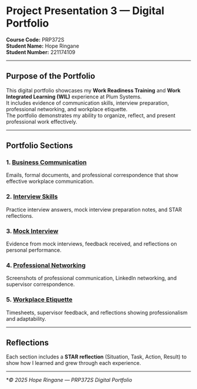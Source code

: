 # Project Presentation 3 — Digital Portfolio

**Course Code:** PRP372S  
**Student Name:** Hope Ringane  
**Student Number:** 221174109  

---

##  Purpose of the Portfolio

This digital portfolio showcases my **Work Readiness Training** and **Work Integrated Learning (WIL)** experience at Plum Systems.  
It includes evidence of communication skills, interview preparation, professional networking, and workplace etiquette.  
The portfolio demonstrates my ability to organize, reflect, and present professional work effectively.

---

##  Portfolio Sections

### 1. [Business Communication](./evidence/business_communication)
Emails, formal documents, and professional correspondence that show effective workplace communication.

### 2. [Interview Skills](./evidence/interview_skills)
Practice interview answers, mock interview preparation notes, and STAR reflections.

### 3. [Mock Interview](./evidence/mock_interview)
Evidence from mock interviews, feedback received, and reflections on personal performance.

### 4. [Professional Networking](./evidence/professional_networking)
Screenshots of professional communication, LinkedIn networking, and supervisor correspondence.

### 5. [Workplace Etiquette](./evidence/workplace_etiquette)
Timesheets, supervisor feedback, and reflections showing professionalism and adaptability.

---

##  Reflections
Each section includes a **STAR reflection** (Situation, Task, Action, Result) to show how I learned and grew through each experience.

---

**© 2025 Hope Ringane — PRP372S Digital Portfolio*
